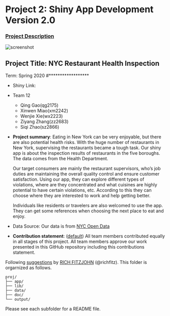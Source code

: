 # Project 2: Shiny App Development Version 2.0

### [Project Description](doc/project2_desc.md)

![screenshot](doc/screenshot2.png)

## Project Title: NYC Restaurant Health Inspection 
Term: Spring 2020
#******************
+ Shiny Link: 
+ Team 12
	+ Qing Gao(qg2175)
	+ Xinwen Miao(xm2242)
	+ Wenjie Xie(wx2223)
	+ Ziyang Zhang(zz2683)
	+ Siqi Zhao(sz2866)

+ **Project summary**: Eating in New York can be very enjoyable, but there are also potential health risks. With the huge number of restaurants in New York, supervising the restaurants became a tough task. 
Our shiny app is about the inspection results of restaurants in the five boroughs. The data comes from the Health Department.

  Our target consumers are mainly the restaurant supervisors, who’s job duties are maintaining the overall quality   control and ensure customer satisfaction. Using our app, they can explore different types of violations, where     are they concentrated and what cuisines are highly potential to have certain violations, etc. According to this    they can choose where they  are interested to work and help getting better.

  Individuals like residents or travelers are also welcomed to use the app. They can get some references when        choosing the next place to eat and enjoy.  

+ Data Source: Our data is from [NYC Open Data](https://opendata.cityofnewyork.us/)
+ **Contribution statement**: ([default](doc/a_note_on_contributions.md)) All team members contributed equally in all stages of this project. All team members approve our work presented in this GitHub repository including this contributions statement. 

Following [suggestions](http://nicercode.github.io/blog/2013-04-05-projects/) by [RICH FITZJOHN](http://nicercode.github.io/about/#Team) (@richfitz). This folder is orgarnized as follows.

```
proj/
├── app/
├── lib/
├── data/
├── doc/
└── output/
```

Please see each subfolder for a README file.

